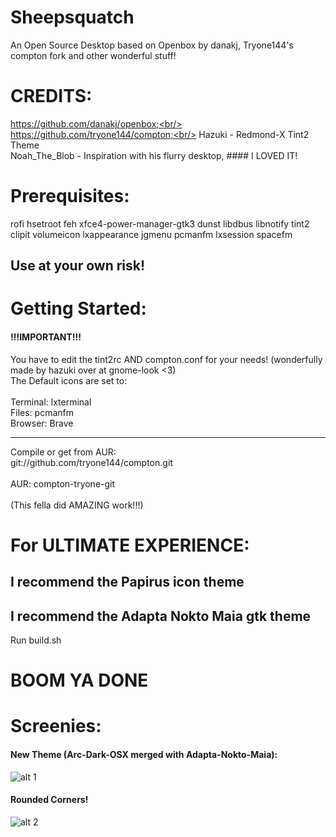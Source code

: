 # Sheepsquatch
An Open Source Desktop based on Openbox by danakj, Tryone144's compton fork and other wonderful stuff! 

# CREDITS:
https://github.com/danakj/openbox;<br/>
https://github.com/tryone144/compton;<br/>
Hazuki - Redmond-X Tint2 Theme<br/>
Noah_The_Blob - Inspiration with his flurry desktop,  #### I LOVED 
IT!<br />

# Prerequisites:
rofi hsetroot feh xfce4-power-manager-gtk3 dunst libdbus 
libnotify tint2 clipit volumeicon lxappearance jgmenu pcmanfm lxsession 
spacefm
## Use at your own risk!


# Getting Started:
#### !!!IMPORTANT!!!
You have to edit the tint2rc AND compton.conf for your needs! (wonderfully made by hazuki over at gnome-look <3)<br/>
The Default icons are set to:<br/>
<br/>
Terminal: lxterminal<br/>
Files: pcmanfm<br/>
Browser: Brave<br/>
____________________________________
Compile or get from AUR:<br/>
git://github.com/tryone144/compton.git<br/>
<br/>
AUR: compton-tryone-git<br/>
<br/>
(This fella did AMAZING work!!!)

# For ULTIMATE EXPERIENCE:
## I recommend the  Papirus icon theme
## I recommend the Adapta Nokto Maia gtk theme

Run build.sh

# BOOM YA DONE

# Screenies:

#### New Theme (Arc-Dark-OSX merged with Adapta-Nokto-Maia):
![alt 1](https://imgur.com/bfpA5Yy.png)

#### Rounded Corners!
![alt 2](https://imgur.com/eVkyY1T.png)


